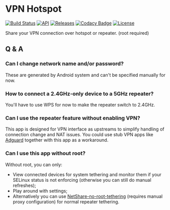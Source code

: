 # VPN Hotspot

[![Build Status](https://api.travis-ci.org/Mygod/VPNHotspot.svg)](https://travis-ci.org/Mygod/VPNHotspot)
[![API](https://img.shields.io/badge/API-21%2B-brightgreen.svg?style=flat)](https://android-arsenal.com/api?level=21)
[![Releases](https://img.shields.io/github/downloads/Mygod/VPNHotspot/total.svg)](https://github.com/Mygod/VPNHotspot/releases)
[![Codacy Badge](https://api.codacy.com/project/badge/Grade/e70e52b1a58045819b505c09edcae816)](https://www.codacy.com/app/Mygod/VPNHotspot?utm_source=github.com&amp;utm_medium=referral&amp;utm_content=Mygod/VPNHotspot&amp;utm_campaign=Badge_Grade)
[![License](https://img.shields.io/badge/License-Apache%202.0-blue.svg)](https://opensource.org/licenses/Apache-2.0)

Share your VPN connection over hotspot or repeater. (root required)

## Q & A

### Can I change network name and/or password?

These are generated by Android system and can't be specified manually for now.

### How to connect a 2.4GHz-only device to a 5GHz repeater?

You'll have to use WPS for now to make the repeater switch to 2.4GHz.

### Can I use the repeater feature without enabling VPN?

This app is designed for VPN interface as upstreams to simplify handling of connection change and NAT issues.
You could use stub VPN apps like [Adguard](https://github.com/AdguardTeam/AdguardForAndroid)
together with this app as a workaround.

### Can I use this app without root?

Without root, you can only:

* View connected devices for system tethering and monitor them if your SELinux status is not enforcing
  (otherwise you can still do manual refreshes);
* Play around with settings;
* Alternatively you can use [NetShare-no-root-tethering](https://play.google.com/store/apps/details?id=kha.prog.mikrotik) (requires manual proxy configuration) for normal repeater tethering.
